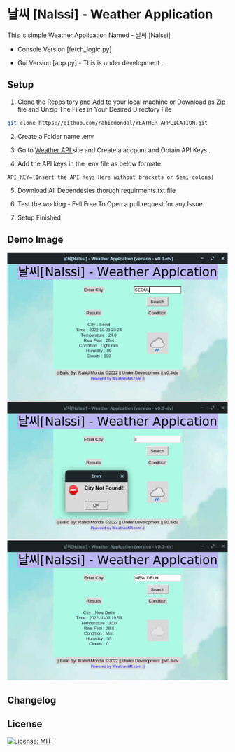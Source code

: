 
# 날씨 [Nalssi] - Weather Application

This is simple Weather Application Named - 날씨 [Nalssi]
- Console Version [fetch_logic.py] 

- Gui Version [app.py] - This is under development .

## Setup 
 
1. Clone the Repository and Add to your local machine  or Download as Zip file and Unzip The Files in Your Desired Directory File
```bash
git clone https://github.com/rahidmondal/WEATHER-APPLICATION.git 

```

2. Create a Folder name .env 
3. Go to [Weather  API
](https://www.weatherapi.com/
) site and Create a accpunt and Obtain API Keys .

4. Add the API keys in the .env file as below formate
```
API_KEY=(Insert the API Keys Here without brackets or Semi colons) 
```
5. Download All Dependesies thorugh requirments.txt file

6. Test the working - Fell Free To Open a pull request for any Issue 

7. Setup Finished 



## Demo Image
![Demo_1](Resources/Demo/Demo_Image_2.png)
![Demo_2](Resources/Demo/Demo_image_3.png)
![Demo_3](Resources/Demo/Demo-image_1.png)

## Changelog


## License
[![License: MIT](https://img.shields.io/badge/License-MIT-yellow.svg)](licence)



